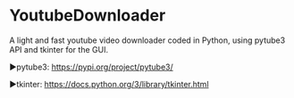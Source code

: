# YoutubeDownloader

A light and fast youtube video downloader coded in Python, using pytube3 API and tkinter for the GUI.

▶️pytube3: https://pypi.org/project/pytube3/

▶️tkinter: https://docs.python.org/3/library/tkinter.html
